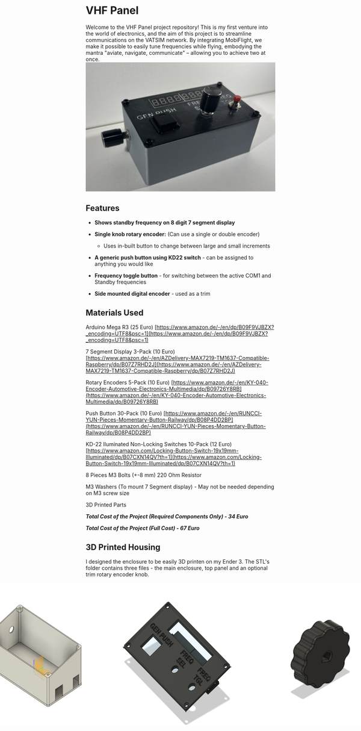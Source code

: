 # VHF Panel
Welcome to the VHF Panel project repository! This is my first venture into the world of electronics, and the aim of this project is to streamline communications on the VATSIM network. By integrating MobiFlight, we make it possible to easily tune frequencies while flying, embodying the mantra "aviate, navigate, communicate" – allowing you to achieve two at once. 
![VHF Panel Image](images/main.jpeg)
## Features  
- **Shows standby frequency on 8 digit 7 segment display**

- **Single knob rotary encoder:** (Can use a single or double encoder)
  - Uses in-built button to change between large and small increments
  
 - **A generic push button using KD22 switch** - can be assigned to anything you would like

-  **Frequency toggle button** - for switching between the active COM1 and Standby frequencies

- **Side mounted digital encoder** - used as a trim

## Materials Used

Arduino Mega R3 (25 Euro)
[https://www.amazon.de/-/en/dp/B09F9VJBZX?_encoding=UTF8&psc=1](https://www.amazon.de/-/en/dp/B09F9VJBZX?_encoding=UTF8&psc=1)

7 Segment Display 3-Pack (10 Euro)
[https://www.amazon.de/-/en/AZDelivery-MAX7219-TM1637-Compatible-Raspberry/dp/B07Z7RHD2J](https://www.amazon.de/-/en/AZDelivery-MAX7219-TM1637-Compatible-Raspberry/dp/B07Z7RHD2J)

Rotary Encoders 5-Pack (10 Euro)
[https://www.amazon.de/-/en/KY-040-Encoder-Automotive-Electronics-Multimedia/dp/B09726Y8RB](https://www.amazon.de/-/en/KY-040-Encoder-Automotive-Electronics-Multimedia/dp/B09726Y8RB)

Push Button 30-Pack (10 Euro)
[https://www.amazon.de/-/en/RUNCCI-YUN-Pieces-Momentary-Button-Railway/dp/B08P4DD2BP](https://www.amazon.de/-/en/RUNCCI-YUN-Pieces-Momentary-Button-Railway/dp/B08P4DD2BP)

KD-22 Iluminated Non-Locking Switches 10-Pack (12 Euro)
[https://www.amazon.com/Locking-Button-Switch-19x19mm-Illuminated/dp/B07CXN14QV?th=1](https://www.amazon.com/Locking-Button-Switch-19x19mm-Illuminated/dp/B07CXN14QV?th=1)


8 Pieces M3 Bolts (+-8 mm)
220 Ohm Resistor

M3 Washers (To mount 7 Segment display) - May not be needed depending on M3 screw size

3D Printed Parts 

***Total Cost of the Project (Required Components Only) - 34 Euro***

***Total Cost of the Project (Full Cost) - 67 Euro***



## 3D Printed Housing
I designed the enclosure to be easily 3D printen on my Ender 3. The STL's folder contains three files - the main enclosure, top panel and an optional trim rotary encoder knob.

<div style="display: flex; justify-content: center;">
  <img src="images/Enclosure.png" alt="Description" width="380" height="380">
  <img src="images/Top panel.png" alt="Description" width="380" height="380">
  <img src="images/knob.png" alt="Description" width="380" height="380">
</div>




